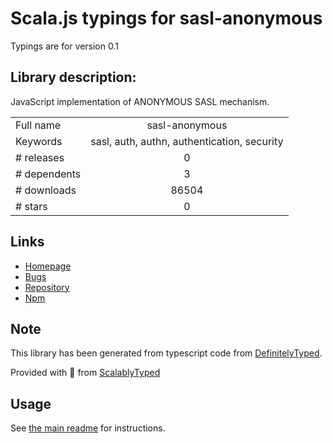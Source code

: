 
# Scala.js typings for sasl-anonymous

Typings are for version 0.1

## Library description:
JavaScript implementation of ANONYMOUS SASL mechanism.

|                    |                 |
| ------------------ | :-------------: |
| Full name          | sasl-anonymous |
| Keywords           | sasl, auth, authn, authentication, security |
| # releases         | 0 |
| # dependents       | 3 |
| # downloads        | 86504 |
| # stars            | 0 |

## Links
- [Homepage](https://github.com/jaredhanson/js-sasl-anonymous#readme)
- [Bugs](http://github.com/jaredhanson/js-sasl-anonymous/issues)
- [Repository](https://github.com/jaredhanson/js-sasl-anonymous)
- [Npm](https://www.npmjs.com/package/sasl-anonymous)
    


## Note
This library has been generated from typescript code from [DefinitelyTyped](https://definitelytyped.org).

Provided with :purple_heart: from [ScalablyTyped](https://github.com/oyvindberg/ScalablyTyped)

## Usage
See [the main readme](../../readme.md) for instructions.


